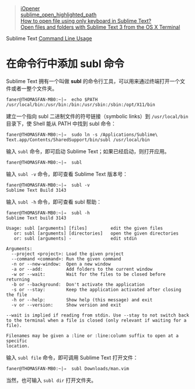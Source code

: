 > [iOpener](https://github.com/rosshemsley/iOpener)  
> [sublime_open_highlighted_path](https://github.com/sligodave/sublime_open_highlighted_path)  
> [How to open file using only keyboard in Sublime Text?](https://superuser.com/questions/467693/how-to-open-file-using-only-keyboard-in-sublime-text)  
> [Open files and folders with Sublime Text 3 from the OS X Terminal](http://envyandroid.com/sublime-text-open-files-from-terminal/)  

Sublime Text [Command Line Usage](http://docs.sublimetext.info/en/latest/command_line/command_line.html)

# 在命令行中添加 subl 命令

Sublime Text 拥有一个叫做 **subl** 的命令行工具，可以用来通过终端打开一个文件或者一整个文件夹。

```Shell
faner@THOMASFAN-MB0:~|⇒  echo $PATH
/usr/local/bin:/usr/bin:/bin:/usr/sbin:/sbin:/opt/X11/bin
```

建立一个指向 subl 二进制文件的符号链接（symbolic links）到 `/usr/local/bin` 目录下，使 Shell 能从 PATH 中找到 subl 命令：

```Shell
faner@THOMASFAN-MB0:~|⇒  sudo ln -s /Applications/Sublime\ Text.app/Contents/SharedSupport/bin/subl /usr/local/bin
```

输入 `subl` 命令，即可启动 Sublime Text；如果已经启动，则打开应用。

```Shell
faner@THOMASFAN-MB0:~|⇒  subl
```

输入 `subl -v` 命令，即可查看 Sublime Text 版本号：

```Shell
faner@THOMASFAN-MB0:~|⇒  subl -v
Sublime Text Build 3143
```

输入 `subl -h` 命令，即可查看 subl 帮助：

```Shell
faner@THOMASFAN-MB0:~|⇒  subl -h
Sublime Text build 3143

Usage: subl [arguments] [files]         edit the given files
   or: subl [arguments] [directories]   open the given directories
   or: subl [arguments] -               edit stdin

Arguments:
  --project <project>: Load the given project
  --command <command>: Run the given command
  -n or --new-window:  Open a new window
  -a or --add:         Add folders to the current window
  -w or --wait:        Wait for the files to be closed before returning
  -b or --background:  Don't activate the application
  -s or --stay:        Keep the application activated after closing the file
  -h or --help:        Show help (this message) and exit
  -v or --version:     Show version and exit

--wait is implied if reading from stdin. Use --stay to not switch back
to the terminal when a file is closed (only relevant if waiting for a file).

Filenames may be given a :line or :line:column suffix to open at a specific
location.
```

输入 `subl file` 命令，即可调用 Sublime Text 打开文件：

```Shell
faner@THOMASFAN-MB0:~|⇒  subl Downloads/man.vim                      
```

当然，也可输入 `subl dir` 打开文件夹。
